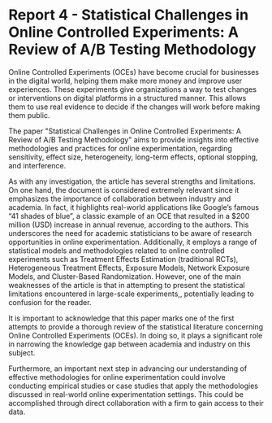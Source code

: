 # Report 4 - Statistical Challenges in Online Controlled Experiments: A Review of A/B Testing Methodology
Online Controlled Experiments (OCEs) have become crucial for businesses in the digital world, helping them make more money and improve user experiences. These experiments give organizations a way to test changes or interventions on digital platforms in a structured manner. This allows them to use real evidence to decide if the changes will work before making them public.


The paper "Statistical Challenges in Online Controlled Experiments: A Review of A/B Testing Methodology" aims to provide insights into effective methodologies and practices for online experimentation, regarding sensitivity, effect size, heterogeneity, long-term effects, optional stopping, and interference.


As with any investigation, the article has several strengths and limitations. On one hand, the document is considered extremely relevant since it emphasizes the importance of collaboration between industry and academia. In fact, it highlights real-world applications like Google’s famous “41 shades of blue”, a classic example of an OCE that resulted in a $200 million (USD) increase in annual revenue, according to the authors. This underscores the need for academic statisticians to be aware of research opportunities in online experimentation. Additionally, it employs a range of statistical models and methodologies related to online controlled experiments such as Treatment Effects Estimation (traditional RCTs), Heterogeneous Treatment Effects, Exposure Models, Network Exposure Models, and Cluster-Based Randomization. However, one of the main weaknesses of the article is that in attempting to present the statistical limitations encountered in large-scale experiments,, potentially leading to confusion for the reader.


It is important to acknowledge that this paper marks one of the first attempts to provide a thorough review of the statistical literature concerning Online Controlled Experiments (OCEs). In doing so, it plays a significant role in narrowing the knowledge gap between academia and industry on this subject.


Furthermore, an important next step in advancing our understanding of effective methodologies for online experimentation could involve conducting empirical studies or case studies that apply the methodologies discussed in real-world online experimentation settings. This could be accomplished through direct collaboration with a firm to gain access to their data.
